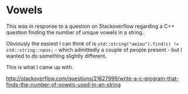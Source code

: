 Vowels
======
This was in response to a question on Stackoverflow regarding a C++ question finding the number of
unique vowels in a string.

Obviously the easiest I can think of is `std::string("aeiou").find(c) != std::string::npos;` - 
which admittedly a couple of people present - but I wanted to do something slightly different.

This is what I came up with.

http://stackoverflow.com/questions/21627999/write-a-c-program-that-finds-the-number-of-vowels-used-in-an-string
